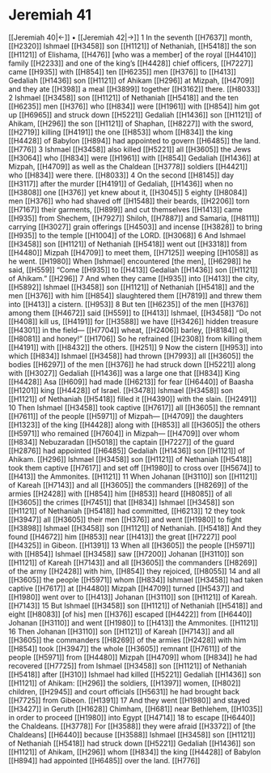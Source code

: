 # Jeremiah 41
[[Jeremiah 40|←]] • [[Jeremiah 42|→]]
1 In the seventh [[H7637]] month, [[H2320]] Ishmael [[H3458]] son [[H1121]] of Nethaniah, [[H5418]] the son [[H1121]] of Elishama, [[H476]] [who was a member] of the royal [[H4410]] family [[H2233]] and one of the king’s [[H4428]] chief officers, [[H7227]] came [[H935]] with [[H854]] ten [[H6235]] men [[H376]] to [[H413]] Gedaliah [[H1436]] son [[H1121]] of Ahikam [[H296]] at Mizpah, [[H4709]] and they ate [[H398]] a meal [[H3899]] together [[H3162]] there. [[H8033]] 
2 Ishmael [[H3458]] son [[H1121]] of Nethaniah [[H5418]] and the ten [[H6235]] men [[H376]] who [[H834]] were [[H1961]] with [[H854]] him got up [[H6965]] and struck down [[H5221]] Gedaliah [[H1436]] son [[H1121]] of Ahikam, [[H296]] the son [[H1121]] of Shaphan, [[H8227]] with the sword, [[H2719]] killing [[H4191]] the one [[H853]] whom [[H834]] the king [[H4428]] of Babylon [[H894]] had appointed to govern [[H6485]] the land. [[H776]] 
3 Ishmael [[H3458]] also killed [[H5221]] all [[H3605]] the Jews [[H3064]] who [[H834]] were [[H1961]] with [[H854]] Gedaliah [[H1436]] at Mizpah, [[H4709]] as well as the Chaldean [[H3778]] soldiers [[H4421]] who [[H834]] were there. [[H8033]] 
4 On the second [[H8145]] day [[H3117]] after the murder [[H4191]] of Gedaliah, [[H1436]] when no [[H3808]] one [[H376]] yet knew about it, [[H3045]] 
5 eighty [[H8084]] men [[H376]] who had shaved off [[H1548]] their beards, [[H2206]] torn [[H7167]] their garments, [[H899]] and cut themselves [[H1413]] came [[H935]] from Shechem, [[H7927]] Shiloh, [[H7887]] and Samaria, [[H8111]] carrying [[H3027]] grain offerings [[H4503]] and incense [[H3828]] to bring [[H935]] to the temple [[H1004]] of the LORD. [[H3068]] 
6 And Ishmael [[H3458]] son [[H1121]] of Nethaniah [[H5418]] went out [[H3318]] from [[H4480]] Mizpah [[H4709]] to meet them, [[H7125]] weeping [[H1058]] as he went. [[H1980]] When [Ishmael] encountered [the men], [[H6298]] he said, [[H559]] “Come [[H935]] to [[H413]] Gedaliah [[H1436]] son [[H1121]] of Ahikam.” [[H296]] 
7 And when they came [[H935]] into [[H413]] the city, [[H5892]] Ishmael [[H3458]] son [[H1121]] of Nethaniah [[H5418]] and the men [[H376]] with him [[H854]] slaughtered them [[H7819]] and threw them into [[H413]] a cistern. [[H953]] 
8 But ten [[H6235]] of the men [[H376]] among them [[H4672]] said [[H559]] to [[H413]] Ishmael, [[H3458]] “Do not [[H408]] kill us, [[H4191]] for [[H3588]] we have [[H3426]] hidden treasure [[H4301]] in the field— [[H7704]] wheat, [[H2406]] barley, [[H8184]] oil, [[H8081]] and honey!” [[H1706]] So he refrained [[H2308]] from killing them [[H4191]] with [[H8432]] the others. [[H251]] 
9 Now the cistern [[H953]] into which [[H834]] Ishmael [[H3458]] had thrown [[H7993]] all [[H3605]] the bodies [[H6297]] of the men [[H376]] he had struck down [[H5221]] along with [[H3027]] Gedaliah [[H1436]] was a large one that [[H834]] King [[H4428]] Asa [[H609]] had made [[H6213]] for fear [[H6440]] of Baasha [[H1201]] king [[H4428]] of Israel. [[H3478]] Ishmael [[H3458]] son [[H1121]] of Nethaniah [[H5418]] filled it [[H4390]] with the slain. [[H2491]] 
10 Then Ishmael [[H3458]] took captive [[H7617]] all [[H3605]] the remnant [[H7611]] of the people [[H5971]] of Mizpah— [[H4709]] the daughters [[H1323]] of the king [[H4428]] along with [[H853]] all [[H3605]] the others [[H5971]] who remained [[H7604]] in Mizpah— [[H4709]] over whom [[H834]] Nebuzaradan [[H5018]] the captain [[H7227]] of the guard [[H2876]] had appointed [[H6485]] Gedaliah [[H1436]] son [[H1121]] of Ahikam. [[H296]] Ishmael [[H3458]] son [[H1121]] of Nethaniah [[H5418]] took them captive [[H7617]] and set off [[H1980]] to cross over [[H5674]] to [[H413]] the Ammonites. [[H1121]] 
11 When Johanan [[H3110]] son [[H1121]] of Kareah [[H7143]] and all [[H3605]] the commanders [[H8269]] of the armies [[H2428]] with [[H854]] him [[H853]] heard [[H8085]] of all [[H3605]] the crimes [[H7451]] that [[H834]] Ishmael [[H3458]] son [[H1121]] of Nethaniah [[H5418]] had committed, [[H6213]] 
12 they took [[H3947]] all [[H3605]] their men [[H376]] and went [[H1980]] to fight [[H3898]] Ishmael [[H3458]] son [[H1121]] of Nethaniah. [[H5418]] And they found [[H4672]] him [[H853]] near [[H413]] the great [[H7227]] pool [[H4325]] in Gibeon. [[H1391]] 
13 When all [[H3605]] the people [[H5971]] with [[H854]] Ishmael [[H3458]] saw [[H7200]] Johanan [[H3110]] son [[H1121]] of Kareah [[H7143]] and all [[H3605]] the commanders [[H8269]] of the army [[H2428]] with him, [[H854]] they rejoiced, [[H8055]] 
14 and all [[H3605]] the people [[H5971]] whom [[H834]] Ishmael [[H3458]] had taken captive [[H7617]] at [[H4480]] Mizpah [[H4709]] turned [[H5437]] and [[H1980]] went over to [[H413]] Johanan [[H3110]] son [[H1121]] of Kareah. [[H7143]] 
15 But Ishmael [[H3458]] son [[H1121]] of Nethaniah [[H5418]] and eight [[H8083]] [of his] men [[H376]] escaped [[H4422]] from [[H6440]] Johanan [[H3110]] and went [[H1980]] to [[H413]] the Ammonites. [[H1121]] 
16 Then Johanan [[H3110]] son [[H1121]] of Kareah [[H7143]] and all [[H3605]] the commanders [[H8269]] of the armies [[H2428]] with him [[H854]] took [[H3947]] the whole [[H3605]] remnant [[H7611]] of the people [[H5971]] from [[H4480]] Mizpah [[H4709]] whom [[H834]] he had recovered [[H7725]] from Ishmael [[H3458]] son [[H1121]] of Nethaniah [[H5418]] after [[H310]] Ishmael had killed [[H5221]] Gedaliah [[H1436]] son [[H1121]] of Ahikam: [[H296]] the soldiers, [[H1397]] women, [[H802]] children, [[H2945]] and court officials [[H5631]] he had brought back [[H7725]] from Gibeon. [[H1391]] 
17 And they went [[H1980]] and stayed [[H3427]] in Geruth [[H1628]] Chimham, [[H681]] near  Bethlehem, [[H1035]] in order to proceed [[H1980]] into Egypt [[H4714]] 
18 to escape [[H6440]] the Chaldeans. [[H3778]] For [[H3588]] they were afraid [[H3372]] of [the Chaldeans] [[H6440]] because [[H3588]] Ishmael [[H3458]] son [[H1121]] of Nethaniah [[H5418]] had struck down [[H5221]] Gedaliah [[H1436]] son [[H1121]] of Ahikam, [[H296]] whom [[H834]] the king [[H4428]] of Babylon [[H894]] had appointed [[H6485]] over the land. [[H776]] 
